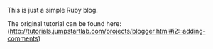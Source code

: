 This is just a simple Ruby blog. 

The original tutorial can be found here: (http://tutorials.jumpstartlab.com/projects/blogger.html#i2:-adding-comments)